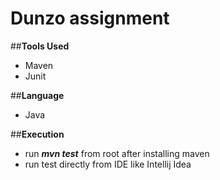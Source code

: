 # **Dunzo assignment**

##**Tools Used**
* Maven
* Junit

##**Language**
* Java

##**Execution**
* run **_mvn test_** from root after installing maven
* run test directly from IDE like Intellij Idea



